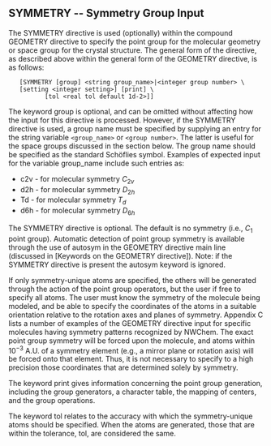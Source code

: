 SYMMETRY -- Symmetry Group Input
--------------------------------

The SYMMETRY directive is used (optionally) within the compound GEOMETRY
directive to specify the point group for the molecular geometry or space
group for the crystal structure. The general form of the directive, as
described above within the general form of the GEOMETRY directive, is as
follows:
```
   [SYMMETRY [group] <string group_name>|<integer group number> \
   [setting <integer setting>] [print] \  
          [tol <real tol default 1d-2>]]
```
The keyword group is optional, and can be omitted without affecting how
the input for this directive is processed. However, if the SYMMETRY
directive is used, a group name must be specified by supplying an entry
for the string variable `<group_name>` or `<group number>`. The latter is
useful for the space groups discussed in the section below. The group
name should be specified as the standard Schöflies symbol. Examples of
expected input for the variable group\_name include such entries as:

-   c2v - for molecular symmetry *C*<sub>2*v*</sub>
-   d2h - for molecular symmetry *D*<sub>2*h*</sub>
-   Td - for molecular symmetry *T*<sub>*d*</sub>
-   d6h - for molecular symmetry *D*<sub>6*h*</sub>

The SYMMETRY directive is optional. The default is no symmetry (i.e.,
*C*<sub>1</sub> point group). Automatic detection of point group
symmetry is available through the use of autosym in the GEOMETRY
directive main line (discussed in [Keywords on the GEOMETRY directive]).
Note: if the SYMMETRY directive is present the autosym keyword is
ignored.

If only symmetry-unique atoms are specified, the others will be
generated through the action of the point group operators, but the user
if free to specify all atoms. The user must know the symmetry of the
molecule being modeled, and be able to specify the coordinates of the
atoms in a suitable orientation relative to the rotation axes and planes
of symmetry. Appendix C lists a number of examples of the GEOMETRY
directive input for specific molecules having symmetry patterns
recognized by NWChem. The exact point group symmetry will be forced upon
the molecule, and atoms within 10<sup>−3</sup> A.U. of a symmetry
element (e.g., a mirror plane or rotation axis) will be forced onto that
element. Thus, it is not necessary to specify to a high precision those
coordinates that are determined solely by symmetry.

The keyword print gives information concerning the point group
generation, including the group generators, a character table, the
mapping of centers, and the group operations.

The keyword tol relates to the accuracy with which the symmetry-unique
atoms should be specified. When the atoms are generated, those that are
within the tolerance, tol, are considered the same.
